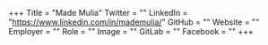 +++
Title = "Made Mulia"
Twitter = ""
LinkedIn = "https://www.linkedin.com/in/mademulia/"
GitHub = ""
Website = ""
Employer = ""
Role = ""
Image = ""
GitLab = ""
Facebook = ""
+++

